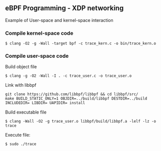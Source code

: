 ## eBPF Programming - XDP networking
Example of User-space and kernel-space interaction

### Compile kernel-space code

```
$ clang -O2 -g -Wall -target bpf -c trace_kern.c -o bin/trace_kern.o
```

### Compile user-space code

Build object file
```
$ clang -g -O2 -Wall -I . -c trace_user.c -o trace_user.o
```

Link with libbpf
```
git clone https://github.com/libbpf/libbpf && cd libbpf/src/
make BUILD_STATIC_ONLY=1 OBJDIR=../build/libbpf DESTDIR=../build INCLUDEDIR= LIBDIR= UAPIDIR= install
```

Build executable file
```
$ clang -Wall -O2 -g trace_user.o libbpf/build/libbpf.a -lelf -lz -o trace
```

Execute file:
```
$ sudo ./trace
```

